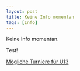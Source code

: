 ```yaml
---
layout: post
title: Keine Info momentan 
tags: [Info] 
---
```

Keine Info momentan.

Test!

[Mögliche Turniere für U13](https://fencing.ophardt.online/de/widget/calendar/GER/WE?nation=GER&region=&days-past=1&days-future=300&add-region[0]=NR&ageclass[0]=61&ageclass[1]=60&ageclass[2]=56&ageclass[3]=55&ageclass[4]=54&ageclass[5]=45&ageclass[6]=40&ageclass[7]=35&discipline[0]=E)